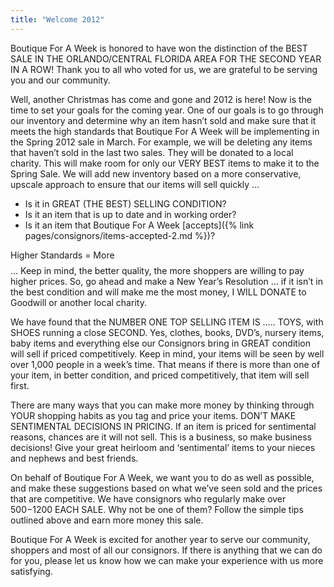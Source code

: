 ```yaml
---
title: "Welcome 2012"
---
```


Boutique For A Week is honored to have won the distinction of the BEST SALE IN THE ORLANDO/CENTRAL FLORIDA AREA FOR THE SECOND YEAR IN A ROW! Thank you to all who voted for us, we are grateful to be serving you and our community.

Well, another Christmas has come and gone and 2012 is here! Now is the time to set your goals for the coming year. One of our goals is to go through our inventory and determine why an item hasn’t sold and make sure that it meets the high standards that Boutique For A Week will be implementing in the Spring 2012 sale in March. For example, we will be deleting any items that haven’t sold in the last two sales. They will be donated to a local charity. This will make room for only our VERY BEST items to make it to the Spring Sale. We will add new inventory based on a more conservative, upscale approach to ensure that our items will sell quickly ...

* Is it in GREAT (THE BEST) SELLING CONDITION?
* Is it an item that is up to date and in working order?
* Is it an item that Boutique For A Week [accepts]({% link pages/consignors/items-accepted-2.md %})?

Higher Standards = More $$$$ … Keep in mind, the better quality, the more shoppers are willing to pay higher prices. So, go ahead and make a New Year’s Resolution … if it isn’t in the best condition and will make me the most money, I WILL DONATE to Goodwill or another local charity.

We have found that the NUMBER ONE TOP SELLING ITEM IS ….. TOYS, with SHOES running a close SECOND. Yes, clothes, books, DVD’s, nursery items, baby items and everything else our Consignors bring in GREAT condition will sell if priced competitively. Keep in mind, your items will be seen by well over 1,000 people in a week’s time. That means if there is more than one of your item, in better condition, and priced competitively, that item will sell first.

There are many ways that you can make more money by thinking through YOUR shopping habits as you tag and price your items. DON’T MAKE SENTIMENTAL DECISIONS IN PRICING. If an item is priced for sentimental reasons, chances are it will not sell. This is a business, so make business decisions! Give your great heirloom and ‘sentimental’ items to your nieces and nephews and best friends.

On behalf of Boutique For A Week, we want you to do as well as possible, and make these suggestions based on what we’ve seen sold and the prices that are competitive. We have consignors who regularly make over $500-$1200 EACH SALE. Why not be one of them? Follow the simple tips outlined above and earn more money this sale.

Boutique For A Week is excited for another year to serve our community, shoppers and most of all our consignors. If there is anything that we can do for you, please let us know how we can make your experience with us more satisfying.
